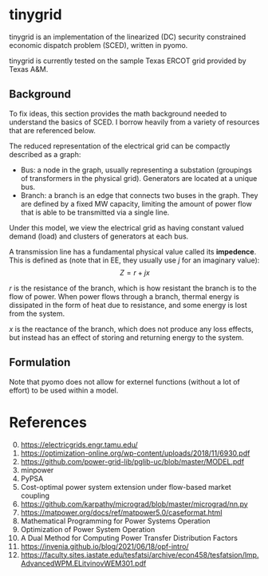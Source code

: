 # tinygrid 

tinygrid is an implementation of the linearized (DC) security constrained economic dispatch problem (SCED), written in pyomo. 

tinygrid is currently tested on the sample Texas ERCOT grid provided by Texas A&M. 
## Background 

To fix ideas, this section provides the math background needed to understand the basics of SCED. I borrow heavily from a variety of resources that are referenced below. 

The reduced representation of the electrical grid can be compactly described as a graph: 
- Bus: a node in the graph, usually representing a substation (groupings of transformers in the physical grid). Generators are located at a unique bus. 
- Branch: a branch is an edge that connects two buses in the graph. They are defined by a fixed MW capacity, limiting the amount of power flow that is able to be transmitted via a single line. 

Under this model, we view the electrical grid as having constant valued demand (load) and clusters of generators at each bus. 

A transmission line has a fundamental physical value called its $\textbf{impedence}$. This is defined as (note that in EE, they usually use $j$ for an imaginary value): 
$$Z = r + jx$$

$r$ is the resistance of the branch, which is how resistant the branch is to the flow of power. When power flows through a branch, thermal energy is dissipated in the form of heat due to resistance, and some energy is lost from the system. 

$x$ is the reactance of the branch, which does not produce any loss effects, but instead has an effect of storing and returning energy to the system. 
## Formulation

Note that pyomo does not allow for externel functions (without a lot of effort) to be used within a model. 
# References 
0. https://electricgrids.engr.tamu.edu/
1. https://optimization-online.org/wp-content/uploads/2018/11/6930.pdf
2. https://github.com/power-grid-lib/pglib-uc/blob/master/MODEL.pdf
3. minpower 
4. PyPSA
5. Cost-optimal power system extension under flow-based market
coupling 
6. https://github.com/karpathy/micrograd/blob/master/micrograd/nn.py
7. https://matpower.org/docs/ref/matpower5.0/caseformat.html
8. Mathematical Programming for Power Systems Operation
9. Optimization of Power System Operation
10. A Dual Method for Computing Power Transfer
Distribution Factors
11. https://invenia.github.io/blog/2021/06/18/opf-intro/
12. https://faculty.sites.iastate.edu/tesfatsi/archive/econ458/tesfatsion/lmp.AdvancedWPM.ELitvinovWEM301.pdf
